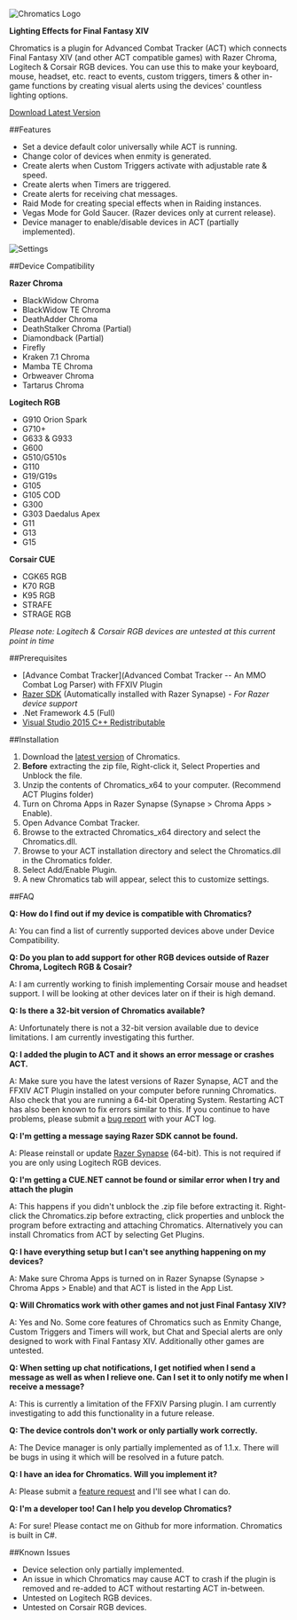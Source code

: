 ![Chromatics Logo](http://thejourneynetwork.net/chromatics/chromatics_black_md.png)

**Lighting Effects for Final Fantasy XIV**

Chromatics is a plugin for Advanced Combat Tracker (ACT) which connects Final Fantasy XIV (and other ACT compatible games) with Razer Chroma, Logitech & Corsair RGB devices. You can use this to make your keyboard, mouse, headset, etc. react to events, custom triggers, timers & other in-game functions by creating visual alerts using the devices' countless lighting options.


[Download Latest Version](https://github.com/roxaskeyheart/Chromatics/releases)




##Features


* Set a device default color universally while ACT is running.
* Change color of devices when enmity is generated.
* Create alerts when Custom Triggers activate with adjustable rate & speed.
* Create alerts when Timers are triggered.
* Create alerts for receiving chat messages.
* Raid Mode for creating special effects when in Raiding instances.
* Vegas Mode for Gold Saucer. (Razer devices only at current release).
* Device manager to enable/disable devices in ACT (partially implemented).


![Settings](http://thejourneynetwork.net/chromatics/chromatics_settings.png)



##Device Compatibility


**Razer Chroma**
* BlackWidow Chroma
* BlackWidow TE Chroma
* DeathAdder Chroma
* DeathStalker Chroma (Partial)
* Diamondback (Partial)
* Firefly
* Kraken 7.1 Chroma
* Mamba TE Chroma
* Orbweaver Chroma
* Tartarus Chroma


**Logitech RGB**
* G910 Orion Spark
* G710+
* G633 & G933
* G600
* G510/G510s
* G110
* G19/G19s
* G105
* G105 COD
* G300
* G303 Daedalus Apex
* G11
* G13
* G15


**Corsair CUE**
* CGK65 RGB
* K70 RGB
* K95 RGB
* STRAFE
* STRAGE RGB

*Please note: Logitech & Corsair RGB devices are untested at this current point in time*




##Prerequisites


* [Advance Combat Tracker](Advanced Combat Tracker -- An MMO Combat Log Parser) with FFXIV Plugin
* [Razer SDK](http://www.razerzone.com/au-en/synapse) (Automatically installed with Razer Synapse) - *For Razer device support*
* .Net Framework 4.5 (Full)
* [Visual Studio 2015 C++ Redistributable](https://www.microsoft.com/en-au/download/details.aspx?id=48145)




##Installation


1. Download the [latest version](https://github.com/roxaskeyheart/Chromatics/releases) of Chromatics.
2. **Before** extracting the zip file, Right-click it, Select Properties and Unblock the file.
3. Unzip the contents of Chromatics_x64 to your computer. (Recommend ACT Plugins folder)
4. Turn on Chroma Apps in Razer Synapse (Synapse > Chroma Apps > Enable).
5. Open Advance Combat Tracker.
6. Browse to the extracted Chromatics_x64 directory and select the Chromatics.dll.
7. Browse to your ACT installation directory and select the Chromatics.dll in the Chromatics folder.
8. Select Add/Enable Plugin. 
9. A new Chromatics tab will appear, select this to customize settings.




##FAQ


**Q: How do I find out if my device is compatible with Chromatics?**


A: You can find a list of currently supported devices above under Device Compatibility.




**Q: Do you plan to add support for other RGB devices outside of Razer Chroma, Logitech RGB & Cosair?**


A: I am currently working to finish implementing Corsair mouse and headset support. I will be looking at other devices later on if their is high demand.




**Q: Is there a 32-bit version of Chromatics available?**


A: Unfortunately there is not a 32-bit version available due to device limitations. I am currently investigating this further.




**Q: I added the plugin to ACT and it shows an error message or crashes ACT.**


A: Make sure you have the latest versions of Razer Synapse, ACT and the FFXIV ACT Plugin installed on your computer before running Chromatics. Also check that you are running a 64-bit Operating System. Restarting ACT has also been known to fix errors similar to this. If you continue to have problems, please submit a [bug report](https://github.com/roxaskeyheart/Chromatics/issues) with your ACT log.




**Q: I'm getting a message saying Razer SDK cannot be found.**


A: Please reinstall or update [Razer Synapse](http://www.razerzone.com/au-en/synapse) (64-bit). This is not required if you are only using Logitech RGB devices.



**Q: I'm getting a CUE.NET cannot be found or similar error when I try and attach the plugin**


A: This happens if you didn't unblock the .zip file before extracting it. Right-click the Chromatics.zip before extracting, click properties and unblock the program before extracting and attaching Chromatics. Alternatively you can install Chromatics from ACT by selecting Get Plugins.



**Q: I have everything setup but I can't see anything happening on my devices?**


A: Make sure Chroma Apps is turned on in Razer Synapse (Synapse > Chroma Apps > Enable) and that ACT is listed in the App List.




**Q: Will Chromatics work with other games and not just Final Fantasy XIV?**


A: Yes and No. Some core features of Chromatics such as Enmity Change, Custom Triggers and Timers will work, but Chat and Special alerts are only designed to work with Final Fantasy XIV. Additionally other games are untested.




**Q: When setting up chat notifications, I get notified when I send a message as well as when I relieve one. Can I set it to only notify me when I receive a message?**


A: This is currently a limitation of the FFXIV Parsing plugin. I am currently investigating to add this functionality in a future release.



**Q: The device controls don't work or only partially work correctly.**


A: The Device manager is only partially implemented as of 1.1.x. There will be bugs in using it which will be resolved in a future patch.


**Q: I have an idea for Chromatics. Will you implement it?**


A: Please submit a [feature request](https://github.com/roxaskeyheart/Chromatics/issues) and I'll see what I can do.




**Q: I'm a developer too! Can I help you develop Chromatics?**


A: For sure! Please contact me on Github for more information. Chromatics is built in C#. 






##Known Issues


* Device selection only partially implemented.
* An issue in which Chromatics may cause ACT to crash if the plugin is removed and re-added to ACT without restarting ACT in-between.
* Untested on Logitech RGB devices.
* Untested on Corsair RGB devices.
